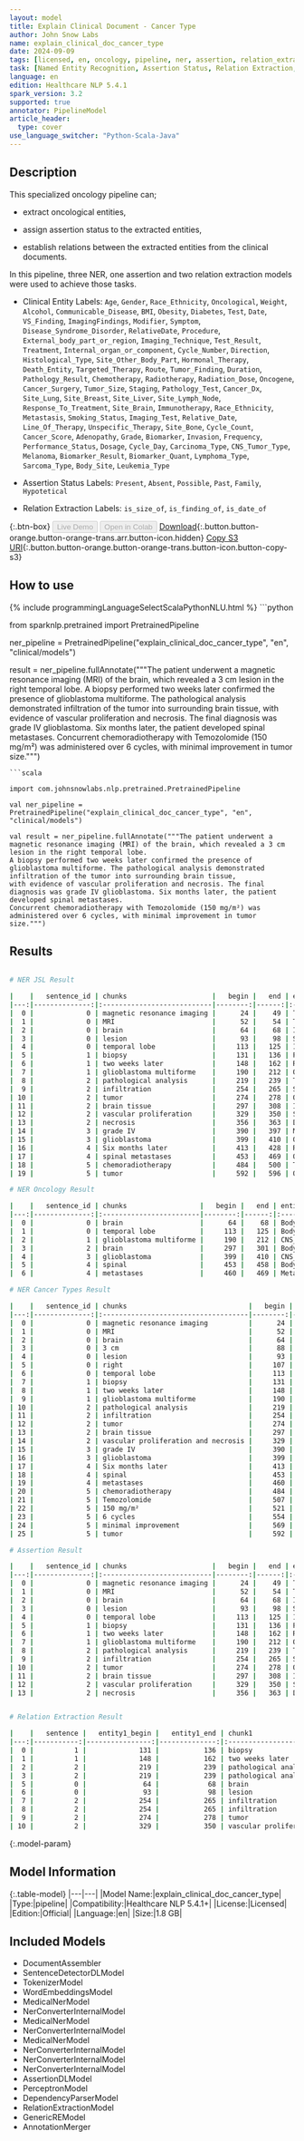 ```yaml
---
layout: model
title: Explain Clinical Document - Cancer Type
author: John Snow Labs
name: explain_clinical_doc_cancer_type
date: 2024-09-09
tags: [licensed, en, oncology, pipeline, ner, assertion, relation_extraction]
task: [Named Entity Recognition, Assertion Status, Relation Extraction, Pipeline Healthcare]
language: en
edition: Healthcare NLP 5.4.1
spark_version: 3.2
supported: true
annotator: PipelineModel
article_header:
  type: cover
use_language_switcher: "Python-Scala-Java"
---
```


## Description

This specialized oncology pipeline can;

- extract oncological entities,

- assign assertion status to the extracted entities,

- establish relations between the extracted entities from the clinical documents.

In this pipeline, three NER, one assertion and two relation extraction models were used to achieve those tasks.

- Clinical Entity Labels: `Age`, `Gender`, `Race_Ethnicity`, `Oncological`, `Weight`, `Alcohol`, `Communicable_Disease`, `BMI`, `Obesity`, `Diabetes`, `Test`, `Date`,
                          `VS_Finding`, `ImagingFindings`, `Modifier`, `Symptom`, `Disease_Syndrome_Disorder`, `RelativeDate`, `Procedure`, `External_body_part_or_region`,
                          `Imaging_Technique`, `Test_Result`, `Treatment`, `Internal_organ_or_component`, `Cycle_Number`, `Direction`, `Histological_Type`,
                          `Site_Other_Body_Part`, `Hormonal_Therapy`, `Death_Entity`, `Targeted_Therapy`, `Route`, `Tumor_Finding`, `Duration`, `Pathology_Result`,
                          `Chemotherapy`, `Radiotherapy`, `Radiation_Dose`, `Oncogene`, `Cancer_Surgery`, `Tumor_Size`, `Staging`, `Pathology_Test`, `Cancer_Dx`,
                          `Site_Lung`, `Site_Breast`, `Site_Liver`, `Site_Lymph_Node`, `Response_To_Treatment`, `Site_Brain`, `Immunotherapy`, `Race_Ethnicity`,
                          `Metastasis`, `Smoking_Status`, `Imaging_Test`, `Relative_Date`, `Line_Of_Therapy`, `Unspecific_Therapy`, `Site_Bone`, `Cycle_Count`,
                          `Cancer_Score`, `Adenopathy`, `Grade`, `Biomarker`, `Invasion`, `Frequency`, `Performance_Status`, `Dosage`, `Cycle_Day`, `Carcinoma_Type`,
                          `CNS_Tumor_Type`, `Melanoma`, `Biomarker_Result`, `Biomarker_Quant`, `Lymphoma_Type`, `Sarcoma_Type`, `Body_Site`, `Leukemia_Type`

- Assertion Status Labels: `Present`, `Absent`, `Possible`, `Past`, `Family`, `Hypotetical`

- Relation Extraction Labels: `is_size_of`, `is_finding_of`, `is_date_of`

{:.btn-box}
<button class="button button-orange" disabled>Live Demo</button>
<button class="button button-orange" disabled>Open in Colab</button>
[Download](https://s3.amazonaws.com/auxdata.johnsnowlabs.com/clinical/models/explain_clinical_doc_cancer_type_en_5.4.1_3.2_1725879066101.zip){:.button.button-orange.button-orange-trans.arr.button-icon.hidden}
[Copy S3 URI](s3://auxdata.johnsnowlabs.com/clinical/models/explain_clinical_doc_cancer_type_en_5.4.1_3.2_1725879066101.zip){:.button.button-orange.button-orange-trans.button-icon.button-copy-s3}

## How to use



<div class="tabs-box" markdown="1">
{% include programmingLanguageSelectScalaPythonNLU.html %}
```python

from sparknlp.pretrained import PretrainedPipeline

ner_pipeline = PretrainedPipeline("explain_clinical_doc_cancer_type", "en", "clinical/models")

result = ner_pipeline.fullAnnotate("""The patient underwent a magnetic resonance imaging (MRI) of the brain, which revealed a 3 cm lesion in the right temporal lobe.
A biopsy performed two weeks later confirmed the presence of glioblastoma multiforme. The pathological analysis demonstrated infiltration of the tumor into surrounding brain tissue,
with evidence of vascular proliferation and necrosis. The final diagnosis was grade IV glioblastoma. Six months later, the patient developed spinal metastases.
Concurrent chemoradiotherapy with Temozolomide (150 mg/m²) was administered over 6 cycles, with minimal improvement in tumor size.""")

```
```scala

import com.johnsnowlabs.nlp.pretrained.PretrainedPipeline

val ner_pipeline = PretrainedPipeline("explain_clinical_doc_cancer_type", "en", "clinical/models")

val result = ner_pipeline.fullAnnotate("""The patient underwent a magnetic resonance imaging (MRI) of the brain, which revealed a 3 cm lesion in the right temporal lobe.
A biopsy performed two weeks later confirmed the presence of glioblastoma multiforme. The pathological analysis demonstrated infiltration of the tumor into surrounding brain tissue,
with evidence of vascular proliferation and necrosis. The final diagnosis was grade IV glioblastoma. Six months later, the patient developed spinal metastases.
Concurrent chemoradiotherapy with Temozolomide (150 mg/m²) was administered over 6 cycles, with minimal improvement in tumor size.""")

```
</div>

## Results

```bash

# NER JSL Result

|    |   sentence_id | chunks                     |   begin |   end | entities                    |
|---:|--------------:|:---------------------------|--------:|------:|:----------------------------|
|  0 |             0 | magnetic resonance imaging |      24 |    49 | Test                        |
|  1 |             0 | MRI                        |      52 |    54 | Test                        |
|  2 |             0 | brain                      |      64 |    68 | Internal_organ_or_component |
|  3 |             0 | lesion                     |      93 |    98 | Symptom                     |
|  4 |             0 | temporal lobe              |     113 |   125 | Internal_organ_or_component |
|  5 |             1 | biopsy                     |     131 |   136 | Procedure                   |
|  6 |             1 | two weeks later            |     148 |   162 | RelativeDate                |
|  7 |             1 | glioblastoma multiforme    |     190 |   212 | Oncological                 |
|  8 |             2 | pathological analysis      |     219 |   239 | Test                        |
|  9 |             2 | infiltration               |     254 |   265 | Symptom                     |
| 10 |             2 | tumor                      |     274 |   278 | Oncological                 |
| 11 |             2 | brain tissue               |     297 |   308 | Internal_organ_or_component |
| 12 |             2 | vascular proliferation     |     329 |   350 | Symptom                     |
| 13 |             2 | necrosis                   |     356 |   363 | Disease_Syndrome_Disorder   |
| 14 |             3 | grade IV                   |     390 |   397 | Modifier                    |
| 15 |             3 | glioblastoma               |     399 |   410 | Oncological                 |
| 16 |             4 | Six months later           |     413 |   428 | RelativeDate                |
| 17 |             4 | spinal metastases          |     453 |   469 | Oncological                 |
| 18 |             5 | chemoradiotherapy          |     484 |   500 | Treatment                   |
| 19 |             5 | tumor                      |     592 |   596 | Oncological                 |

# NER Oncology Result

|    |   sentence_id | chunks                  |   begin |   end | entities       |
|---:|--------------:|:------------------------|--------:|------:|:---------------|
|  0 |             0 | brain                   |      64 |    68 | Body_Site      |
|  1 |             0 | temporal lobe           |     113 |   125 | Body_Site      |
|  2 |             1 | glioblastoma multiforme |     190 |   212 | CNS_Tumor_Type |
|  3 |             2 | brain                   |     297 |   301 | Body_Site      |
|  4 |             3 | glioblastoma            |     399 |   410 | CNS_Tumor_Type |
|  5 |             4 | spinal                  |     453 |   458 | Body_Site      |
|  6 |             4 | metastases              |     460 |   469 | Metastasis     |

# NER Cancer Types Result

|    |   sentence_id | chunks                              |   begin |   end | entities              |
|---:|--------------:|:------------------------------------|--------:|------:|:----------------------|
|  0 |             0 | magnetic resonance imaging          |      24 |    49 | Imaging_Test          |
|  1 |             0 | MRI                                 |      52 |    54 | Imaging_Test          |
|  2 |             0 | brain                               |      64 |    68 | Site_Brain            |
|  3 |             0 | 3 cm                                |      88 |    91 | Tumor_Size            |
|  4 |             0 | lesion                              |      93 |    98 | Tumor_Finding         |
|  5 |             0 | right                               |     107 |   111 | Direction             |
|  6 |             0 | temporal lobe                       |     113 |   125 | Site_Brain            |
|  7 |             1 | biopsy                              |     131 |   136 | Pathology_Test        |
|  8 |             1 | two weeks later                     |     148 |   162 | Relative_Date         |
|  9 |             1 | glioblastoma multiforme             |     190 |   212 | Cancer_Dx             |
| 10 |             2 | pathological analysis               |     219 |   239 | Pathology_Test        |
| 11 |             2 | infiltration                        |     254 |   265 | Invasion              |
| 12 |             2 | tumor                               |     274 |   278 | Tumor_Finding         |
| 13 |             2 | brain tissue                        |     297 |   308 | Site_Brain            |
| 14 |             2 | vascular proliferation and necrosis |     329 |   363 | Pathology_Result      |
| 15 |             3 | grade IV                            |     390 |   397 | Grade                 |
| 16 |             3 | glioblastoma                        |     399 |   410 | Cancer_Dx             |
| 17 |             4 | Six months later                    |     413 |   428 | Relative_Date         |
| 18 |             4 | spinal                              |     453 |   458 | Site_Bone             |
| 19 |             4 | metastases                          |     460 |   469 | Metastasis            |
| 20 |             5 | chemoradiotherapy                   |     484 |   500 | Unspecific_Therapy    |
| 21 |             5 | Temozolomide                        |     507 |   518 | Chemotherapy          |
| 22 |             5 | 150 mg/m²                           |     521 |   529 | Dosage                |
| 23 |             5 | 6 cycles                            |     554 |   561 | Cycle_Count           |
| 24 |             5 | minimal improvement                 |     569 |   587 | Response_To_Treatment |
| 25 |             5 | tumor                               |     592 |   596 | Tumor_Finding         |

# Assertion Result

|    |   sentence_id | chunks                     |   begin |   end | entities                    | assertion   |
|---:|--------------:|:---------------------------|--------:|------:|:----------------------------|:------------|
|  0 |             0 | magnetic resonance imaging |      24 |    49 | Test                        | Past        |
|  1 |             0 | MRI                        |      52 |    54 | Test                        | Past        |
|  2 |             0 | brain                      |      64 |    68 | Internal_organ_or_component | Present     |
|  3 |             0 | lesion                     |      93 |    98 | Symptom                     | Past        |
|  4 |             0 | temporal lobe              |     113 |   125 | Internal_organ_or_component | Present     |
|  5 |             1 | biopsy                     |     131 |   136 | Procedure                   | Past        |
|  6 |             1 | two weeks later            |     148 |   162 | RelativeDate                | Present     |
|  7 |             1 | glioblastoma multiforme    |     190 |   212 | Oncological                 | Present     |
|  8 |             2 | pathological analysis      |     219 |   239 | Test                        | Present     |
|  9 |             2 | infiltration               |     254 |   265 | Symptom                     | Present     |
| 10 |             2 | tumor                      |     274 |   278 | Oncological                 | Present     |
| 11 |             2 | brain tissue               |     297 |   308 | Internal_organ_or_component | Present     |
| 12 |             2 | vascular proliferation     |     329 |   350 | Symptom                     | Past        |
| 13 |             2 | necrosis                   |     356 |   363 | Disease_Syndrome_Disorder   | Present     |


# Relation Extraction Result

|    |   sentence |   entity1_begin |   entity1_end | chunk1                 | entity1                     |   entity2_begin |   entity2_end | chunk2                  | entity2                     | relation                                |   confidence |
|---:|-----------:|----------------:|--------------:|:-----------------------|:----------------------------|----------------:|--------------:|:------------------------|:----------------------------|:----------------------------------------|-------------:|
|  0 |          1 |             131 |           136 | biopsy                 | Procedure                   |             148 |           162 | two weeks later         | RelativeDate                | is_date_of                              |     1        |
|  1 |          1 |             148 |           162 | two weeks later        | RelativeDate                |             190 |           212 | glioblastoma multiforme | Oncological                 | is_date_of                              |     0.968502 |
|  2 |          2 |             219 |           239 | pathological analysis  | Test                        |             274 |           278 | tumor                   | Oncological                 | is_finding_of                           |     0.998728 |
|  3 |          2 |             219 |           239 | pathological analysis  | Test                        |             356 |           363 | necrosis                | Disease_Syndrome_Disorder   | is_finding_of                           |     0.999999 |
|  5 |          0 |              64 |            68 | brain                  | Internal_organ_or_component |              93 |            98 | lesion                  | Symptom                     | Internal_organ_or_component-Symptom     |     1        |
|  6 |          0 |              93 |            98 | lesion                 | Symptom                     |             113 |           125 | temporal lobe           | Internal_organ_or_component | Symptom-Internal_organ_or_component     |     1        |
|  7 |          2 |             254 |           265 | infiltration           | Symptom                     |             297 |           308 | brain tissue            | Internal_organ_or_component | Symptom-Internal_organ_or_component     |     1        |
|  8 |          2 |             254 |           265 | infiltration           | Symptom                     |             356 |           363 | necrosis                | Disease_Syndrome_Disorder   | Symptom-Disease_Syndrome_Disorder       |     1        |
|  9 |          2 |             274 |           278 | tumor                  | Oncological                 |             297 |           308 | brain tissue            | Internal_organ_or_component | Oncological-Internal_organ_or_component |     1        |
| 10 |          2 |             329 |           350 | vascular proliferation | Symptom                     |             356 |           363 | necrosis                | Disease_Syndrome_Disorder   | Symptom-Disease_Syndrome_Disorder       |     1        |


```

{:.model-param}
## Model Information

{:.table-model}
|---|---|
|Model Name:|explain_clinical_doc_cancer_type|
|Type:|pipeline|
|Compatibility:|Healthcare NLP 5.4.1+|
|License:|Licensed|
|Edition:|Official|
|Language:|en|
|Size:|1.8 GB|

## Included Models

- DocumentAssembler
- SentenceDetectorDLModel
- TokenizerModel
- WordEmbeddingsModel
- MedicalNerModel
- NerConverterInternalModel
- MedicalNerModel
- NerConverterInternalModel
- MedicalNerModel
- NerConverterInternalModel
- NerConverterInternalModel
- NerConverterInternalModel
- AssertionDLModel
- PerceptronModel
- DependencyParserModel
- RelationExtractionModel
- GenericREModel
- AnnotationMerger